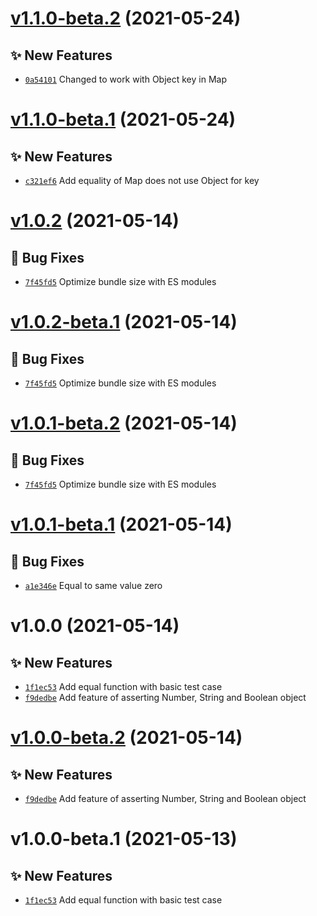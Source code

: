 # [v1.1.0-beta.2](https://github.com/TomokiMiyauci/equal/compare/v1.1.0-beta.1...v1.1.0-beta.2) (2021-05-24)

## ✨ New Features
- [`0a54101`](https://github.com/TomokiMiyauci/equal/commit/0a54101)   Changed to work with Object key in Map

# [v1.1.0-beta.1](https://github.com/TomokiMiyauci/equal/compare/v1.0.2...v1.1.0-beta.1) (2021-05-24)

## ✨ New Features
- [`c321ef6`](https://github.com/TomokiMiyauci/equal/commit/c321ef6)   Add equality of Map does not use Object for key

# [v1.0.2](https://github.com/TomokiMiyauci/equal/compare/v1.0.1...v1.0.2) (2021-05-14)

## 🐛 Bug Fixes
- [`7f45fd5`](https://github.com/TomokiMiyauci/equal/commit/7f45fd5)   Optimize bundle size with ES modules

# [v1.0.2-beta.1](https://github.com/TomokiMiyauci/equal/compare/v1.0.1...v1.0.2-beta.1) (2021-05-14)

## 🐛 Bug Fixes
- [`7f45fd5`](https://github.com/TomokiMiyauci/equal/commit/7f45fd5)   Optimize bundle size with ES modules

# [v1.0.1-beta.2](https://github.com/TomokiMiyauci/equal/compare/v1.0.1-beta.1...v1.0.1-beta.2) (2021-05-14)

## 🐛 Bug Fixes

- [`7f45fd5`](https://github.com/TomokiMiyauci/equal/commit/7f45fd5)   Optimize bundle size with ES modules

# [v1.0.1-beta.1](https://github.com/TomokiMiyauci/equal/compare/v1.0.0...v1.0.1-beta.1) (2021-05-14)

## 🐛 Bug Fixes

- [`a1e346e`](https://github.com/TomokiMiyauci/equal/commit/a1e346e)   Equal to same value zero

# v1.0.0 (2021-05-14)

## ✨ New Features

- [`1f1ec53`](https://github.com/TomokiMiyauci/equal/commit/1f1ec53)   Add equal function with basic test case
- [`f9dedbe`](https://github.com/TomokiMiyauci/equal/commit/f9dedbe)   Add feature of asserting Number, String and Boolean object

# [v1.0.0-beta.2](https://github.com/TomokiMiyauci/equal/compare/v1.0.0-beta.1...v1.0.0-beta.2) (2021-05-14)

## ✨ New Features

- [`f9dedbe`](https://github.com/TomokiMiyauci/equal/commit/f9dedbe)   Add feature of asserting Number, String and Boolean object

# v1.0.0-beta.1 (2021-05-13)

## ✨ New Features

- [`1f1ec53`](https://github.com/TomokiMiyauci/equal/commit/1f1ec53)   Add equal function with basic test case
